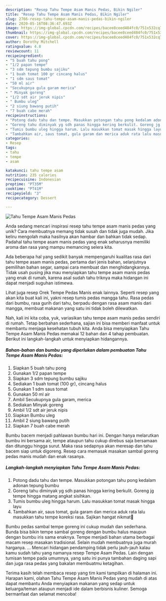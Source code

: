 ```yaml
---
description: "Resep Tahu Tempe Asam Manis Pedas, Bikin Ngiler"
title: "Resep Tahu Tempe Asam Manis Pedas, Bikin Ngiler"
slug: 2766-resep-tahu-tempe-asam-manis-pedas-bikin-ngiler
date: 2020-05-16T08:36:47.693Z
image: https://img-global.cpcdn.com/recipes/bacee8ceed484fc0/751x532cq70/tahu-tempe-asam-manis-pedas-foto-resep-utama.jpg
thumbnail: https://img-global.cpcdn.com/recipes/bacee8ceed484fc0/751x532cq70/tahu-tempe-asam-manis-pedas-foto-resep-utama.jpg
cover: https://img-global.cpcdn.com/recipes/bacee8ceed484fc0/751x532cq70/tahu-tempe-asam-manis-pedas-foto-resep-utama.jpg
author: Dorothy Mitchell
ratingvalue: 4.8
reviewcount: 11
recipeingredient:
- "5 buah tahu pong"
- "1/2 papan tempe"
- "3 sdm tepung bumbu sajiku"
- "1 buah tomat 100 gr cincang halus"
- "1 sdm saus tomat"
- "50 ml air"
- "Secukupnya gula garam merica"
- " Minyak goreng"
- "1/2 sdt air jeruk nipis"
- " Bumbu uleg"
- "2 siung bawang putih"
- "7 buah cabe merah"
recipeinstructions:
- "Potong dadu tahu dan tempe. Masukkan potongan tahu pong kedalam adonan tepung bumbu"
- "Goreng tahu diminyak yg sdh panas hingga kering berkulit. Goreng jg tempe hingga matang angkat sisihkan."
- "Tumis bumbu uleg hingga harum. Lalu masukkan tomat masak hingga layu"
- "Tambahkan air, saus tomat, gula garam dan merica aduk rata lalu masukkan tahu tempe koreksi rasa. Sajikan hangat nikmat🤤"
categories:
- Resep
tags:
- tahu
- tempe
- asam

katakunci: tahu tempe asam 
nutrition: 235 calories
recipecuisine: Indonesian
preptime: "PT35M"
cooktime: "PT41M"
recipeyield: "3"
recipecategory: Dessert

---
```



![Tahu Tempe Asam Manis Pedas](https://img-global.cpcdn.com/recipes/bacee8ceed484fc0/751x532cq70/tahu-tempe-asam-manis-pedas-foto-resep-utama.jpg)

Anda sedang mencari inspirasi resep tahu tempe asam manis pedas yang unik? Cara membuatnya memang tidak susah dan tidak juga mudah. Jika keliru mengolah maka hasilnya akan hambar dan bahkan tidak sedap. Padahal tahu tempe asam manis pedas yang enak seharusnya memiliki aroma dan rasa yang mampu memancing selera kita.

Ada beberapa hal yang sedikit banyak mempengaruhi kualitas rasa dari tahu tempe asam manis pedas, pertama dari jenis bahan, selanjutnya pemilihan bahan segar, sampai cara membuat dan menghidangkannya. Tidak usah pusing jika mau menyiapkan tahu tempe asam manis pedas yang enak di rumah, karena asal sudah tahu triknya maka hidangan ini dapat menjadi suguhan istimewa.

Lihat juga resep Orek Tempe Pedas Manis enak lainnya. Seperti resep yang akan kita buat kali ini, yakni resep tumis pedas mangga tahu. Rasa pedas dari bumbu, rasa gurih dari tahu, berpadu dengan rasa asam manis dari mangga, membuat makanan yang satu ini tidak boleh dilewatkan.


Nah, kali ini kita coba, yuk, variasikan tahu tempe asam manis pedas sendiri di rumah. Tetap berbahan sederhana, sajian ini bisa memberi manfaat untuk membantu menjaga kesehatan tubuh kita. Anda bisa menyiapkan Tahu Tempe Asam Manis Pedas memakai 12 bahan dan 4 tahap pembuatan. Berikut ini langkah-langkah untuk menyiapkan hidangannya.

<!--inarticleads1-->

##### Bahan-bahan dan bumbu yang diperlukan dalam pembuatan Tahu Tempe Asam Manis Pedas:

1. Siapkan 5 buah tahu pong
1. Gunakan 1/2 papan tempe
1. Siapkan 3 sdm tepung bumbu sajiku
1. Sediakan 1 buah tomat (100 gr), cincang halus
1. Gunakan 1 sdm saus tomat
1. Gunakan 50 ml air
1. Ambil Secukupnya gula garam, merica
1. Sediakan  Minyak goreng
1. Ambil 1/2 sdt air jeruk nipis
1. Siapkan  Bumbu uleg
1. Ambil 2 siung bawang putih
1. Siapkan 7 buah cabe merah


Bumbu bacem menjadi pahlawan bumbu hari ini. Dengan hanya melarutkan bumbu ini bersama air, tempe ataupun tahu cukup direbus saja bersamaan dan ditunggu hingga surut. Maka rasa sedapnya akan meresap dan tahu bacem siap untuk digoreng. Resep cara memasak masakan sambal goreng pedas manis mudah dan enak rasanya. 

<!--inarticleads2-->

##### Langkah-langkah menyiapkan Tahu Tempe Asam Manis Pedas:

1. Potong dadu tahu dan tempe. Masukkan potongan tahu pong kedalam adonan tepung bumbu
1. Goreng tahu diminyak yg sdh panas hingga kering berkulit. Goreng jg tempe hingga matang angkat sisihkan.
1. Tumis bumbu uleg hingga harum. Lalu masukkan tomat masak hingga layu
1. Tambahkan air, saus tomat, gula garam dan merica aduk rata lalu masukkan tahu tempe koreksi rasa. Sajikan hangat nikmat🤤


Bumbu pedas sambal tempe goreng ini cukup mudah dan sederhana. Bunda bisa bikin tempe sambal goreng dengan bumbu halus maupun dengan bumbu iris sama enaknya. Tempe menjadi bahan utama berbagai macam resep masakan tradisional. Selain mudah membuatnya juga murah harganya. … Mencari hidangan pendamping tidak perlu jauh-jauh kalau kamu sudah tahu yang namanya resep Tempe Asam Pedas. Lain dengan tumisan tempe pada umumnya, yang satu ini punya tambahan daging sapi dan juga rasa pedas yang bakalan membuatmu ketagihan. 

Terima kasih telah membaca resep yang tim kami tampilkan di halaman ini. Harapan kami, olahan Tahu Tempe Asam Manis Pedas yang mudah di atas dapat membantu Anda menyiapkan makanan yang sedap untuk keluarga/teman ataupun menjadi ide dalam berbisnis kuliner. Semoga bermanfaat dan selamat mencoba!
